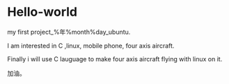 Hello-world
===========

my first project_%年%month%day_ubuntu.

I am interested in C ,linux, mobile phone, four axis aircraft.

Finally i will use C lauguage to make four axis aircraft flying with linux on it.

加油。
